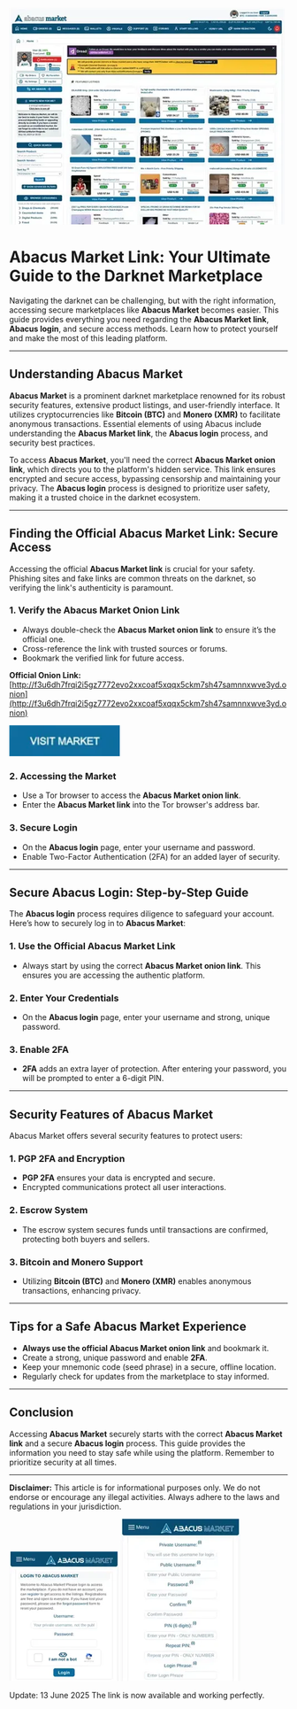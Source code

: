<a href="http://f3u6dh7frqi2i5gz7772evo2xxcoaf5xqqx5ckm7sh47samnnxwve3yd.onion"><img src="/static/near.webp" alt="Abacus Market" style="max-width: 100%;"></a>

# Abacus Market Link: Your Ultimate Guide to the Darknet Marketplace

Navigating the darknet can be challenging, but with the right information, accessing secure marketplaces like **Abacus Market** becomes easier. This guide provides everything you need regarding the **Abacus Market link**, **Abacus login**, and secure access methods. Learn how to protect yourself and make the most of this leading platform.

---

## Understanding Abacus Market

**Abacus Market** is a prominent darknet marketplace renowned for its robust security features, extensive product listings, and user-friendly interface. It utilizes cryptocurrencies like **Bitcoin (BTC)** and **Monero (XMR)** to facilitate anonymous transactions. Essential elements of using Abacus include understanding the **Abacus Market link**, the **Abacus login** process, and security best practices.

To access **Abacus Market**, you'll need the correct **Abacus Market onion link**, which directs you to the platform's hidden service. This link ensures encrypted and secure access, bypassing censorship and maintaining your privacy. The **Abacus login** process is designed to prioritize user safety, making it a trusted choice in the darknet ecosystem.

---

## Finding the Official Abacus Market Link: Secure Access

Accessing the official **Abacus Market link** is crucial for your safety. Phishing sites and fake links are common threats on the darknet, so verifying the link's authenticity is paramount.

### 1. **Verify the Abacus Market Onion Link**

   - Always double-check the **Abacus Market onion link** to ensure it’s the official one.
   - Cross-reference the link with trusted sources or forums.
   - Bookmark the verified link for future access.

**Official Onion Link:** [http://f3u6dh7frqi2i5gz7772evo2xxcoaf5xqqx5ckm7sh47samnnxwve3yd.onion](http://f3u6dh7frqi2i5gz7772evo2xxcoaf5xqqx5ckm7sh47samnnxwve3yd.onion)

[<img src="/static/web.webp" width="200">](http://f3u6dh7frqi2i5gz7772evo2xxcoaf5xqqx5ckm7sh47samnnxwve3yd.onion)

### 2. **Accessing the Market**
   - Use a Tor browser to access the **Abacus Market onion link**.
   - Enter the **Abacus Market link** into the Tor browser's address bar.

### 3. **Secure Login**
   - On the **Abacus login** page, enter your username and password.
   - Enable Two-Factor Authentication (2FA) for an added layer of security.

---

## Secure Abacus Login: Step-by-Step Guide

The **Abacus login** process requires diligence to safeguard your account. Here’s how to securely log in to **Abacus Market**:

### 1. **Use the Official Abacus Market Link**

   - Always start by using the correct **Abacus Market onion link**. This ensures you are accessing the authentic platform.

### 2. **Enter Your Credentials**

   - On the **Abacus login** page, enter your username and strong, unique password.

### 3. **Enable 2FA**

   - **2FA** adds an extra layer of protection. After entering your password, you will be prompted to enter a 6-digit PIN.

---

## Security Features of Abacus Market

Abacus Market offers several security features to protect users:

### 1. **PGP 2FA and Encryption**

   - **PGP 2FA** ensures your data is encrypted and secure.
   - Encrypted communications protect all user interactions.

### 2. **Escrow System**

   - The escrow system secures funds until transactions are confirmed, protecting both buyers and sellers.

### 3. **Bitcoin and Monero Support**

   - Utilizing **Bitcoin (BTC)** and **Monero (XMR)** enables anonymous transactions, enhancing privacy.

---

## Tips for a Safe Abacus Market Experience

- **Always use the official Abacus Market onion link** and bookmark it.
- Create a strong, unique password and enable **2FA**.
- Keep your mnemonic code (seed phrase) in a secure, offline location.
- Regularly check for updates from the marketplace to stay informed.

---

## Conclusion

Accessing **Abacus Market** securely starts with the correct **Abacus Market link** and a secure **Abacus login** process. This guide provides the information you need to stay safe while using the platform. Remember to prioritize security at all times.

---

**Disclaimer:** This article is for informational purposes only. We do not endorse or encourage any illegal activities. Always adhere to the laws and regulations in your jurisdiction.

<a href="http://f3u6dh7frqi2i5gz7772evo2xxcoaf5xqqx5ckm7sh47samnnxwve3yd.onion"><img src="/static/black.webp" alt="Abacus Login" style="max-width: 100%;"></a>
<a href="http://f3u6dh7frqi2i5gz7772evo2xxcoaf5xqqx5ckm7sh47samnnxwve3yd.onion"><img src="/static/player.webp" alt="Abacus Register" style="max-width: 100%;"></a>



Update:  13 June 2025 The link is now available and working perfectly.